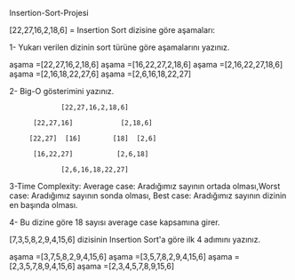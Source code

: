 Insertion-Sort-Projesi

[22,27,16,2,18,6] = Insertion Sort dizisine göre aşamaları:

1- Yukarı verilen dizinin sort türüne göre aşamalarını yazınız.

aşama =[22,27,16,2,18,6]
aşama =[16,22,27,2,18,6]
aşama =[2,16,22,27,18,6]
aşama =[2,16,18,22,27,6]
aşama =[2,6,16,18,22,27]

2- Big-O gösterimini yazınız. 

                 [22,27,16,2,18,6]

          [22,27,16]            [2,18,6]

         [22,27]  [16]        [18]  [2,6] 

          [16,22,27]           [2,6,18]

                 [2,6,16,18,22,27]

3-Time Complexity: Average case: Aradığımız sayının ortada olması,Worst case: Aradığımız sayının sonda olması, Best case: Aradığımız sayının dizinin en başında olması.

4- Bu dizine göre 18 sayısı average case kapsamına girer.

[7,3,5,8,2,9,4,15,6] dizisinin Insertion Sort'a göre ilk 4 adımını yazınız.

aşama =[3,7,5,8,2,9,4,15,6]
aşama =[3,5,7,8,2,9,4,15,6]
aşama =[2,3,5,7,8,9,4,15,6]
aşama =[2,3,4,5,7,8,9,15,6]


